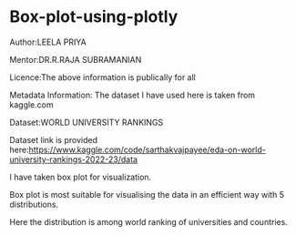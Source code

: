 # Box-plot-using-plotly
Author:LEELA PRIYA

Mentor:DR.R.RAJA SUBRAMANIAN

Licence:The above information is publically for all

Metadata Information:
The dataset I have used here is taken from kaggle.com

Dataset:WORLD UNIVERSITY RANKINGS

Dataset link is provided here:https://www.kaggle.com/code/sarthakvajpayee/eda-on-world-university-rankings-2022-23/data

I have taken box plot for visualization.

Box plot is most suitable for visualising the data in an efficient way with 5 distributions.

Here the distribution is among world ranking of universities and countries.
